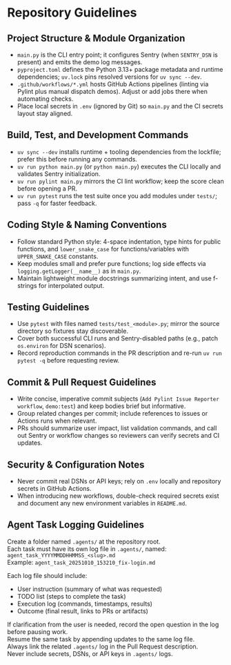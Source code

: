 # Repository Guidelines

## Project Structure & Module Organization
- `main.py` is the CLI entry point; it configures Sentry (when `SENTRY_DSN` is present) and emits the demo log messages.
- `pyproject.toml` defines the Python 3.13+ package metadata and runtime dependencies; `uv.lock` pins resolved versions for `uv sync --dev`.
- `.github/workflows/*.yml` hosts GitHub Actions pipelines (linting via Pylint plus manual dispatch demos). Adjust or add jobs there when automating checks.
- Place local secrets in `.env` (ignored by Git) so `main.py` and the CI secrets layout stay aligned.

## Build, Test, and Development Commands
- `uv sync --dev` installs runtime + tooling dependencies from the lockfile; prefer this before running any commands.
- `uv run python main.py` (or `python main.py`) executes the CLI locally and validates Sentry initialization.
- `uv run pylint main.py` mirrors the CI lint workflow; keep the score clean before opening a PR.
- `uv run pytest` runs the test suite once you add modules under `tests/`; pass `-q` for faster feedback.

## Coding Style & Naming Conventions
- Follow standard Python style: 4-space indentation, type hints for public functions, and `lower_snake_case` for functions/variables with `UPPER_SNAKE_CASE` constants.
- Keep modules small and prefer pure functions; log side effects via `logging.getLogger(__name__)` as in `main.py`.
- Maintain lightweight module docstrings summarizing intent, and use f-strings for interpolated output.

## Testing Guidelines
- Use `pytest` with files named `tests/test_<module>.py`; mirror the source directory so fixtures stay discoverable.
- Cover both successful CLI runs and Sentry-disabled paths (e.g., patch `os.environ` for DSN scenarios).
- Record reproduction commands in the PR description and re-run `uv run pytest -q` before requesting review.

## Commit & Pull Request Guidelines
- Write concise, imperative commit subjects (`Add Pylint Issue Reporter workflow`, `demo:test`) and keep bodies brief but informative.
- Group related changes per commit; include references to issues or Actions runs when relevant.
- PRs should summarize user impact, list validation commands, and call out Sentry or workflow changes so reviewers can verify secrets and CI updates.

## Security & Configuration Notes
- Never commit real DSNs or API keys; rely on `.env` locally and repository secrets in GitHub Actions.
- When introducing new workflows, double-check required secrets exist and document any new environment variables in `README.md`.

## Agent Task Logging Guidelines

Create a folder named `.agents/` at the repository root.  
Each task must have its own log file in `.agents/`, named:  
`agent_task_YYYYMMDDHHMMSS_<slug>.md`  
Example: `agent_task_20251010_153210_fix-login.md`

Each log file should include:

- User instruction (summary of what was requested)  
- TODO list (steps to complete the task)  
- Execution log (commands, timestamps, results)  
- Outcome (final result, links to PRs or artifacts)

If clarification from the user is needed, record the open question in the log before pausing work.  
Resume the same task by appending updates to the same log file.  
Always link the related `.agents/` log in the Pull Request description.  
Never include secrets, DSNs, or API keys in `.agents/` logs.
